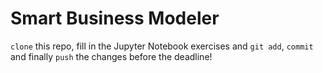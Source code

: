 # Smart Business Modeler
```clone``` this repo, fill in the Jupyter Notebook exercises and ```git add```, ```commit``` and finally ```push``` the changes before the deadline!
